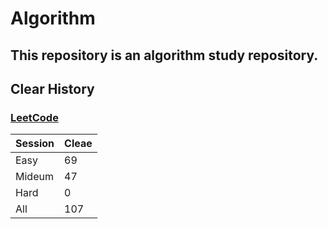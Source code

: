 # Algorithm

## This repository is an algorithm study repository.

## Clear History
### [LeetCode](https://leetcode.com/)

|Session|Cleae|
|------|--|
|Easy|69|
|Mideum|47|
|Hard|0|
|All|107|
